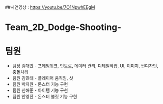 ##시연영상 : https://youtu.be/7O1NpwhEEgM


# Team_2D_Dodge-Shooting-


# 팀원
- 팀장 김대민 - 프레임워크, 인트로, 데이터 관리, 디테일작업, UI, 이미지, 씬디자인, 충돌처리
- 팀원 김민태 - 플레이어 움직임, 샷
- 팀원 박지원 - 몬스터 기능 구현
- 팀원 신해준 - 아이템 기능 구현
- 팀원 안영진 - 몬스터 불릿 기능 구현

  
